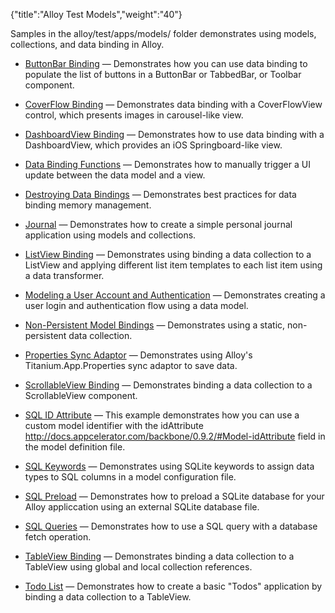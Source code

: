 {"title":"Alloy Test Models","weight":"40"} 

Samples in the alloy/test/apps/models/ folder demonstrates using models, collections, and data binding in Alloy.

*   [ButtonBar Binding](/docs/appc/Alloy_Framework/Alloy_Guide/Alloy_Test_Apps/Alloy_Test_Models/ButtonBar_Binding/) — Demonstrates how you can use data binding to populate the list of buttons in a ButtonBar or TabbedBar, or Toolbar component.
    
*   [CoverFlow Binding](/docs/appc/Alloy_Framework/Alloy_Guide/Alloy_Test_Apps/Alloy_Test_Models/CoverFlow_Binding/) — Demonstrates data binding with a CoverFlowView control, which presents images in carousel-like view.
    
*   [DashboardView Binding](/docs/appc/Alloy_Framework/Alloy_Guide/Alloy_Test_Apps/Alloy_Test_Models/DashboardView_Binding/) — Demonstrates how to use data binding with a DashboardView, which provides an iOS Springboard-like view.
    
*   [Data Binding Functions](/docs/appc/Alloy_Framework/Alloy_Guide/Alloy_Test_Apps/Alloy_Test_Models/Data_Binding_Functions/) — Demonstrates how to manually trigger a UI update between the data model and a view.
    
*   [Destroying Data Bindings](/docs/appc/Alloy_Framework/Alloy_Guide/Alloy_Test_Apps/Alloy_Test_Models/Destroying_Data_Bindings/) — Demonstrates best practices for data binding memory management.
    
*   [Journal](/docs/appc/Alloy_Framework/Alloy_Guide/Alloy_Test_Apps/Alloy_Test_Models/Journal/) — Demonstrates how to create a simple personal journal application using models and collections.
    
*   [ListView Binding](/docs/appc/Alloy_Framework/Alloy_Guide/Alloy_Test_Apps/Alloy_Test_Models/ListView_Binding/) — Demonstrates using binding a data collection to a ListView and applying different list item templates to each list item using a data transformer.
    
*   [Modeling a User Account and Authentication](/docs/appc/Alloy_Framework/Alloy_Guide/Alloy_Test_Apps/Alloy_Test_Models/Modeling_a_User_Account_and_Authentication/) — Demonstrates creating a user login and authentication flow using a data model.
    
*   [Non-Persistent Model Bindings](/docs/appc/Alloy_Framework/Alloy_Guide/Alloy_Test_Apps/Alloy_Test_Models/Non-Persistent_Model_Bindings/) — Demonstrates using a static, non-persistent data collection.
    
*   [Properties Sync Adaptor](/docs/appc/Alloy_Framework/Alloy_Guide/Alloy_Test_Apps/Alloy_Test_Models/Properties_Sync_Adaptor/) — Demonstrates using Alloy's Titanium.App.Properties sync adaptor to save data.
    
*   [ScrollableView Binding](/docs/appc/Alloy_Framework/Alloy_Guide/Alloy_Test_Apps/Alloy_Test_Models/ScrollableView_Binding/) — Demonstrates binding a data collection to a ScrollableView component.
    
*   [SQL ID Attribute](/docs/appc/Alloy_Framework/Alloy_Guide/Alloy_Test_Apps/Alloy_Test_Models/SQL_ID_Attribute/) — This example demonstrates how you can use a custom model identifier with the idAttribute http://docs.appcelerator.com/backbone/0.9.2/#Model-idAttribute field in the model definition file.
    
*   [SQL Keywords](/docs/appc/Alloy_Framework/Alloy_Guide/Alloy_Test_Apps/Alloy_Test_Models/SQL_Keywords/) — Demonstrates using SQLite keywords to assign data types to SQL columns in a model configuration file.
    
*   [SQL Preload](/docs/appc/Alloy_Framework/Alloy_Guide/Alloy_Test_Apps/Alloy_Test_Models/SQL_Preload/) — Demonstrates how to preload a SQLite database for your Alloy appliccation using an external SQLite database file.
    
*   [SQL Queries](/docs/appc/Alloy_Framework/Alloy_Guide/Alloy_Test_Apps/Alloy_Test_Models/SQL_Queries/) — Demonstrates how to use a SQL query with a database fetch operation.
    
*   [TableView Binding](/docs/appc/Alloy_Framework/Alloy_Guide/Alloy_Test_Apps/Alloy_Test_Models/TableView_Binding/) — Demonstrates binding a data collection to a TableView using global and local collection references.
    
*   [Todo List](/docs/appc/Alloy_Framework/Alloy_Guide/Alloy_Test_Apps/Alloy_Test_Models/Todo_List/) — Demonstrates how to create a basic "Todos" application by binding a data collection to a TableView.